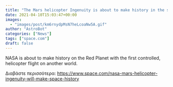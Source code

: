 ```yaml
---
title: "The Mars helicopter Ingenuity is about to make history in the skies of another world"
date: 2021-04-10T15:03:47+00:00
images:
  - "images/post/km6rnydpMsN7heLcoaNw5A.gif"
author: "AstroBot"
categories: ["News"]
tags: ["space.com"]
draft: false
---
```


NASA is about to make history on the Red Planet with the first controlled, helicopter flight on another world. 

Διαβάστε περισσότερα: https://www.space.com/nasa-mars-helicopter-ingenuity-will-make-space-history

